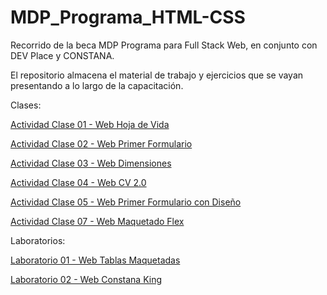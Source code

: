 # MDP_Programa_HTML-CSS
Recorrido de la beca MDP Programa para Full Stack Web, en conjunto con DEV Place y CONSTANA.

El repositorio almacena el material de trabajo y ejercicios que se vayan presentando a lo largo de la capacitación.

Clases:

<a href="https://danielherrer.github.io/MDP_Programa_HTML-CSS/00_web_hojaDeVida/index.html">Actividad Clase 01 - Web Hoja de Vida</a>

<a href="https://danielherrer.github.io/MDP_Programa_HTML-CSS/01_web_primerFormulario/index.html">Actividad Clase 02 - Web Primer Formulario</a>

<a href="https://danielherrer.github.io/MDP_Programa_HTML-CSS/03_web_dimensionesSimples/index.html">Actividad Clase 03 - Web Dimensiones</a>

<a href="https://danielherrer.github.io/MDP_Programa_HTML-CSS/04_web_cv_2.0_css/index.html">Actividad Clase 04 - Web CV 2.0</a>

<a href="https://danielherrer.github.io/MDP_Programa_HTML-CSS/05_web_formularioDiseño/index.html">Actividad Clase 05 - Web Primer Formulario con Diseño</a>

<a href="https://danielherrer.github.io/MDP_Programa_HTML-CSS/07_web_foodFlex/index.html">Actividad Clase 07 - Web Maquetado Flex</a>

Laboratorios:

<a href="https://danielherrer.github.io/MDP_Programa_HTML-CSS/02_web_tablasLaboratorio/index.html">Laboratorio 01 - Web Tablas Maquetadas</a>

<a href="https://danielherrer.github.io/MDP_Programa_HTML-CSS/06_web_comidasLaboratorio/index.html">Laboratorio 02 - Web Constana King</a>
